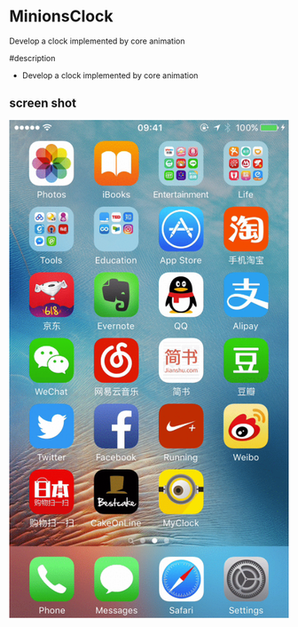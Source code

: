 # MinionsClock
Develop a clock implemented by core animation

#description 
- Develop a clock implemented by core animation

## screen shot 
![](https://github.com/ChengfeiYoung/MinionsClock/blob/master/MyClock/minions.gif)
